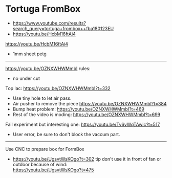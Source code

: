 # Tortuga FromBox


- https://www.youtube.com/results?search_query=tortuga+frombox++fba180123EU
- https://youtu.be/HcbM16ftAi4

https://youtu.be/HcbM16ftAi4
- 1mm sheet petg 


-----------------------

https://youtu.be/OZNXWHWMmbI
rules:
- no under cut  

Top lac: https://youtu.be/OZNXWHWMmbI?t=332
- Use tiny hole to let air pass.
- Air pusher to remove the piece https://youtu.be/OZNXWHWMmbI?t=384  
- Bump heat problem: https://youtu.be/OZNXWHWMmbI?t=469
- Rest of the video is moding: https://youtu.be/OZNXWHWMmbI?t=699


Fail experiment but interesting one:
https://youtu.be/Tv6vWqTAwic?t=517
- User error, be sure to don't block the vaccum part.



-----------------

Use CNC to prepare box for FormBox
- https://youtu.be/UgsvtWsKOgo?t=302 
tip don't use it in front of fan or outdoor because of wind:  
https://youtu.be/UgsvtWsKOgo?t=475   




